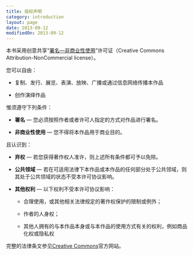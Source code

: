 ```yaml
---
title: 版权声明
category: introduction
layout: page
date: 2013-09-12
modifiedOn: 2013-09-12
---
```


本书采用创意共享“[署名—非商业性使用](http://creativecommons.org/licenses/by-nc/3.0/deed.zh)”许可证（Creative Commons Attribution-NonCommercial license）。

您可以自由：

- 复制、发行、展览、表演、放映、广播或通过信息网络传播本作品

- 创作演绎作品

惟须遵守下列条件：

- **署名** — 您必须按照作者或者许可人指定的方式对作品进行署名。

- **非商业性使用** — 您不得将本作品用于商业目的。

且认识到：

- **弃权** — 若您获得著作权人准许，则上述所有条件都可予以免除。

- **公共领域** — 若在可适用法律下本作品或本作品的任何部分处于公共领域，则其处于公共领域的状态不受本许可协议影响。

- **其他权利** — 以下权利不受本许可协议影响：
    
	- 合理使用，或其他相关法律规定的著作权保护的限制或例外；

	- 作者的人身权；

	- 其他人拥有的与本作品本身或与本作品的使用方式有关的权利，例如商品化权或隐私权

完整的法律条文参见[Creative Commons](http://creativecommons.org/licenses/by-nc/3.0/legalcode)官方网站。
